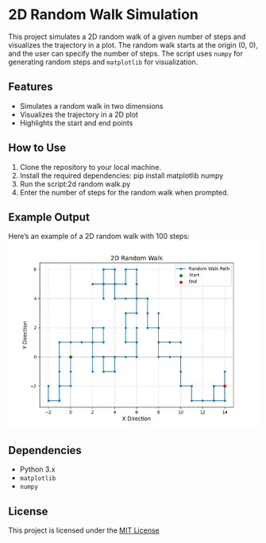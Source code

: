 # 2D Random Walk Simulation

This project simulates a 2D random walk of a given number of steps and visualizes the trajectory in a plot. 
The random walk starts at the origin (0, 0), and the user can specify the number of steps. The script uses 
`numpy` for generating random steps and `matplotlib` for visualization.

## Features

- Simulates a random walk in two dimensions
- Visualizes the trajectory in a 2D plot
- Highlights the start and end points

## How to Use

1. Clone the repository to your local machine.
2. Install the required dependencies: pip install matplotlib numpy
3. Run the script:2d random walk.py
4. Enter the number of steps for the random walk when prompted.

## Example Output

Here’s an example of a 2D random walk with 100 steps: ![Example Random Walk](https://github.com/ElowenWangWeiyu/2d-random-walk/blob/main/example%20plot%20of%20a%202d%20random%20walk%20trajectory%20with%20100%20steps.png)

## Dependencies
- Python 3.x
- `matplotlib`
- `numpy`

## License
This project is licensed under the [MIT License](https://github.com/ElowenWangWeiyu/2d-random-walk/blob/main/LICENSE)
